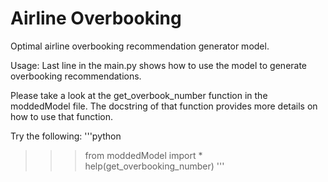 # Airline Overbooking
Optimal airline overbooking recommendation generator model.

Usage:
Last line in the main.py shows how to use the model to generate overbooking recommendations.

Please take a look at the get_overbook_number function in the moddedModel file. The docstring of that function provides more details on how to use that function.

Try the following:
'''python
>>> from moddedModel import *
>>> help(get_overbooking_number)
'''
